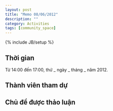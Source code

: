 ```yaml
---
layout: post
title: "Memo 08/06/2012"
description: ""
category: Activities
tags: [community_space]
---
```

{% include JB/setup %}

## Thời gian

Từ 14:00 đến 17:00, thứ _ ngày _ tháng _ năm 2012.

## Thành viên tham dự

## Chủ đề được thảo luận
